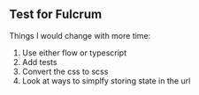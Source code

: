 ##  Test for Fulcrum

Things I would change with more time:

1) Use either flow or typescript
2) Add tests
3) Convert the css to scss 
4) Look at ways to simplfy storing state in the url